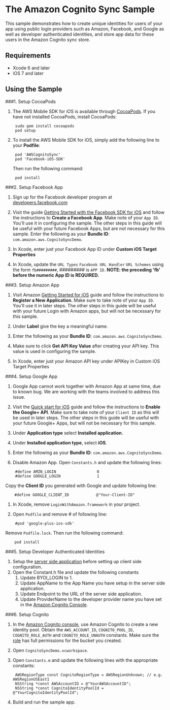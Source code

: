 # The Amazon Cognito Sync Sample

This sample demonstrates how to create unique identities for users of your app using public login providers such as Amazon, Facebook, and Google as well as developer authenticated identities, and store app data for these users in the Amazon Cognito sync store.

## Requirements

* Xcode 6 and later
* iOS 7 and later

## Using the Sample

###1. Setup CocoaPods
1. The AWS Mobile SDK for iOS is available through [CocoaPods](http://cocoapods.org). If you have not installed CocoaPods, install CocoaPods:

		sudo gem install cocoapods
		pod setup

1. To install the AWS Mobile SDK for iOS, simply add the following line to your **Podfile**:

		pod 'AWSCognitoSync'
		pod 'Facebook-iOS-SDK' 

	Then run the following command:
	
		pod install

###2. Setup Facebook App
1. Sign up for the Facebook developer program at [developers.facebook.com](https://developers.facebook.com/)

1. Visit the guide [Getting Started with the Facebook SDK for iOS](https://developers.facebook.com/docs/getting-started/facebook-sdk-for-ios/) and follow the instructions to **Create a Facebook App**. Make note of your `App ID`. You'll use it in configuring the sample. The other steps in this guide will be useful with your future Facebook Apps, but are not necessary for this sample. Enter the following as your **Bundle ID**: `com.amazon.aws.CognitoSyncDemo`.

1. In Xcode, enter just your Facebook App ID under **Custom iOS Target Properties**

1. In Xcode, update the `URL Types` `Facebook URL Handler` `URL Schemes` using the form `fb#########`, ######### is `APP ID`.
**NOTE: the preceding 'fb' before the numeric App ID is REQUIRED.**

###3. Setup Amazon App
1. Visit Amazon [Getting Started for iOS](http://login.amazon.com/ios) guide and follow the instructions to **Register a New Application**. Make sure to take note of your `App ID`. You'll use it in later steps. The other steps in this guide will be useful with your future Login with Amazon apps, but will not be necessary for this sample.  

1. Under **Label** give the key a meaningful name.

1. Enter the following as your **Bundle ID**: `com.amazon.aws.CognitoSyncDemo`.  

1. Make sure to click **Get API Key Value** after creating your API key. This value is used in configuring the sample.  

1. In Xcode, enter just your Amazon API key under APIKey in Custom iOS Target Properties

###4. Setup Google App
1. Google App cannot work together with Amazon App at same time, due to known bug. We are working with the teams involved to address this issue. 

1. Visit the [Quick start for iOS](https://developers.google.com/+/quickstart/ios) guide and follow the instructions to **Enable the Google+ API**. Make sure to take note of your `Client ID` as this will be used in later steps. The other steps in this guide will be useful with your future Google+ Apps, but will not be necessary for this sample. 

1. Under **Application type** select **Installed application**. 

1. Under **Installed application type**, select **iOS**.

1. Enter the following as your **Bundle ID**: `com.amazon.aws.CognitoSyncDemo`.  

1. Disable Amazon App. Open `Constants.h` and update the following lines:

		#define AMZN_LOGIN                  0
		#define GOOGLE_LOGIN                1
Copy the **Client ID** you generated with Google and update following line:

	    #define GOOGLE_CLIENT_ID            @"Your-Client-ID"

1. In Xcode, remove `LoginWithAmazon.framework` in your project.

1. Open `Podfile` and remove # of following line:
		
		#pod 'google-plus-ios-sdk'
Remove `Podfile.lock`. Then run the following command:
	
		pod install

###5. Setup Developer Authenticated Identities
1. Setup the [server side application](https://github.com/awslabs/amazon-cognito-developer-authentication-sample) before setting up client side configuration.
1. Open the Constant.h file and update the following constants
	1. Update BYOI_LOGIN to 1.
	2. Update AppName to the App Name you have setup in the server side application.
	3. Update Endpoint to the URL of the server side application.
	4. Update ProviderName to the developer provider name you have set in the [Amazon Cognito Console](https://console.aws.amazon.com/cognito/).

###6. Setup Cognito
1. In the [Amazon Cognito console](https://console.aws.amazon.com/cognito/), use Amazon Cognito to create a new identity pool. Obtain the `AWS_ACCOUNT_ID`, `COGNITO_POOL_ID`, `COGNITO_ROLE_AUTH`  and `COGNITO_ROLE_UNAUTH` constants. Make sure the [role](https://console.aws.amazon.com/iam/home?region=us-east-1#roles) has full permissions for the bucket you created.

1. Open `CognitoSyncDemo.xcworkspace`.

1. Open `Constants.m` and update the following lines with the appropriate constants:
	
        AWSRegionType const CognitoRegionType = AWSRegionUnknown; // e.g. AWSRegionUSEast1
        NSString *const AWSAccountID = @"YourAWSAccountID";
        NSString *const CognitoIdentityPoolId = @"YourCognitoIdentityPoolId";

1. Build and run the sample app.
